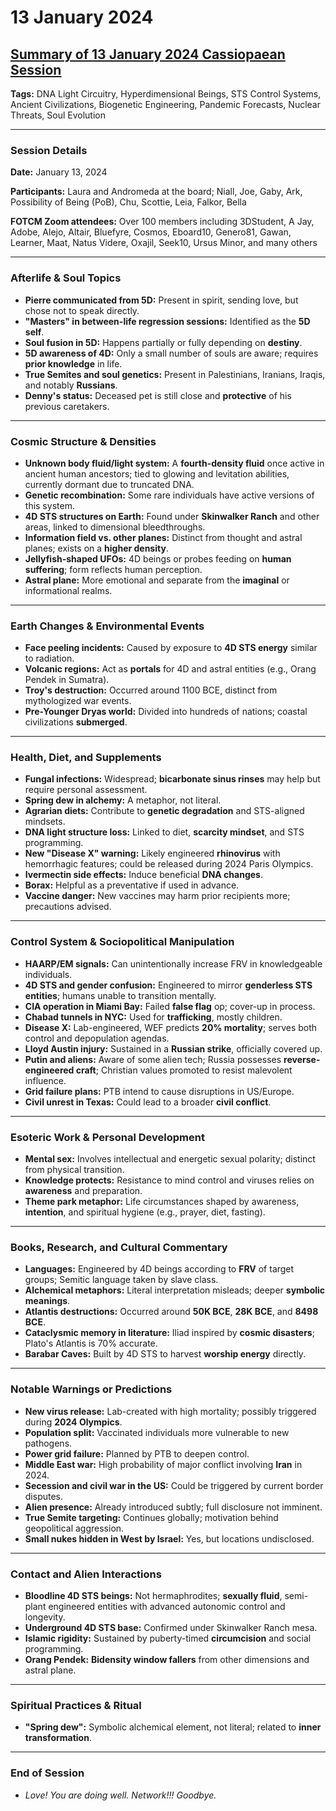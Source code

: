 # 13 January 2024

## [Summary of 13 January 2024 Cassiopaean Session](https://cassiopaea.org/forum/threads/session-13-january-2024.54173/)

**Tags:** DNA Light Circuitry, Hyperdimensional Beings, STS Control Systems, Ancient Civilizations, Biogenetic Engineering, Pandemic Forecasts, Nuclear Threats, Soul Evolution

---

### Session Details

**Date:** January 13, 2024

**Participants:** Laura and Andromeda at the board; Niall, Joe, Gaby, Ark, Possibility of Being (PoB), Chu, Scottie, Leia, Falkor, Bella

**FOTCM Zoom attendees:** Over 100 members including 3DStudent, A Jay, Adobe, Alejo, Altair, Bluefyre, Cosmos, Eboard10, Genero81, Gawan, Learner, Maat, Natus Videre, Oxajil, Seek10, Ursus Minor, and many others

---

### Afterlife & Soul Topics

- **Pierre communicated from 5D:** Present in spirit, sending love, but chose not to speak directly.
- **"Masters" in between-life regression sessions:** Identified as the **5D self**.
- **Soul fusion in 5D:** Happens partially or fully depending on **destiny**.
- **5D awareness of 4D:** Only a small number of souls are aware; requires **prior knowledge** in life.
- **True Semites and soul genetics:** Present in Palestinians, Iranians, Iraqis, and notably **Russians**.
- **Denny's status:** Deceased pet is still close and **protective** of his previous caretakers.

---

### Cosmic Structure & Densities

- **Unknown body fluid/light system:** A **fourth-density fluid** once active in ancient human ancestors; tied to glowing and levitation abilities, currently dormant due to truncated DNA.
- **Genetic recombination:** Some rare individuals have active versions of this system.
- **4D STS structures on Earth:** Found under **Skinwalker Ranch** and other areas, linked to dimensional bleedthroughs.
- **Information field vs. other planes:** Distinct from thought and astral planes; exists on a **higher density**.
- **Jellyfish-shaped UFOs:** 4D beings or probes feeding on **human suffering**; form reflects human perception.
- **Astral plane:** More emotional and separate from the **imaginal** or informational realms.

---

### Earth Changes & Environmental Events

- **Face peeling incidents:** Caused by exposure to **4D STS energy** similar to radiation.
- **Volcanic regions:** Act as **portals** for 4D and astral entities (e.g., Orang Pendek in Sumatra).
- **Troy's destruction:** Occurred around 1100 BCE, distinct from mythologized war events.
- **Pre-Younger Dryas world:** Divided into hundreds of nations; coastal civilizations **submerged**.

---

### Health, Diet, and Supplements

- **Fungal infections:** Widespread; **bicarbonate sinus rinses** may help but require personal assessment.
- **Spring dew in alchemy:** A metaphor, not literal.
- **Agrarian diets:** Contribute to **genetic degradation** and STS-aligned mindsets.
- **DNA light structure loss:** Linked to diet, **scarcity mindset**, and STS programming.
- **New "Disease X" warning:** Likely engineered **rhinovirus** with hemorrhagic features; could be released during 2024 Paris Olympics.
- **Ivermectin side effects:** Induce beneficial **DNA changes**.
- **Borax:** Helpful as a preventative if used in advance.
- **Vaccine danger:** New vaccines may harm prior recipients more; precautions advised.

---

### Control System & Sociopolitical Manipulation

- **HAARP/EM signals:** Can unintentionally increase FRV in knowledgeable individuals.
- **4D STS and gender confusion:** Engineered to mirror **genderless STS entities**; humans unable to transition mentally.
- **CIA operation in Miami Bay:** Failed **false flag** op; cover-up in process.
- **Chabad tunnels in NYC:** Used for **trafficking**, mostly children.
- **Disease X:** Lab-engineered, WEF predicts **20% mortality**; serves both control and depopulation agendas.
- **Lloyd Austin injury:** Sustained in a **Russian strike**, officially covered up.
- **Putin and aliens:** Aware of some alien tech; Russia possesses **reverse-engineered craft**; Christian values promoted to resist malevolent influence.
- **Grid failure plans:** PTB intend to cause disruptions in US/Europe.
- **Civil unrest in Texas:** Could lead to a broader **civil conflict**.

---

### Esoteric Work & Personal Development

- **Mental sex:** Involves intellectual and energetic sexual polarity; distinct from physical transition.
- **Knowledge protects:** Resistance to mind control and viruses relies on **awareness** and preparation.
- **Theme park metaphor:** Life circumstances shaped by awareness, **intention**, and spiritual hygiene (e.g., prayer, diet, fasting).

---

### Books, Research, and Cultural Commentary

- **Languages:** Engineered by 4D beings according to **FRV** of target groups; Semitic language taken by slave class.
- **Alchemical metaphors:** Literal interpretation misleads; deeper **symbolic meanings**.
- **Atlantis destructions:** Occurred around **50K BCE**, **28K BCE**, and **8498 BCE**.
- **Cataclysmic memory in literature:** Iliad inspired by **cosmic disasters**; Plato's Atlantis is 70% accurate.
- **Barabar Caves:** Built by 4D STS to harvest **worship energy** directly.

---

### Notable Warnings or Predictions

- **New virus release:** Lab-created with high mortality; possibly triggered during **2024 Olympics**.
- **Population split:** Vaccinated individuals more vulnerable to new pathogens.
- **Power grid failure:** Planned by PTB to deepen control.
- **Middle East war:** High probability of major conflict involving **Iran** in 2024.
- **Secession and civil war in the US:** Could be triggered by current border disputes.
- **Alien presence:** Already introduced subtly; full disclosure not imminent.
- **True Semite targeting:** Continues globally; motivation behind geopolitical aggression.
- **Small nukes hidden in West by Israel:** Yes, but locations undisclosed.

---

### Contact and Alien Interactions

- **Bloodline 4D STS beings:** Not hermaphrodites; **sexually fluid**, semi-plant engineered entities with advanced autonomic control and longevity.
- **Underground 4D STS base:** Confirmed under Skinwalker Ranch mesa.
- **Islamic rigidity:** Sustained by puberty-timed **circumcision** and social programming.
- **Orang Pendek:** **Bidensity window fallers** from other dimensions and astral plane.

---

### Spiritual Practices & Ritual

- **"Spring dew":** Symbolic alchemical element, not literal; related to **inner transformation**.

---

### End of Session

- *Love! You are doing well. Network!!! Goodbye.*